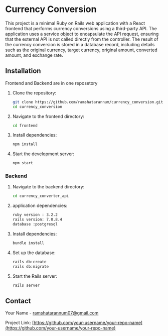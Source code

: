 # Currency Conversion


This project is a minimal Ruby on Rails web application with a React frontend that performs currency conversions using a third-party API. The application uses a service object to encapsulate the API request, ensuring that the external API is not called directly from the controller. The result of the currency conversion is stored in a database record, including details such as the original currency, target currency, original amount, converted amount, and exchange rate.

## Installation
Frontend and Backend are in one reposetory
1. Clone the repository:
    ```sh
    git clone https://github.com/ramshatarannum/currency_conversion.git
    cd currency_conversion
    ```

2. Navigate to the frontend directory:
    ```sh
    cd frontend
    ```

3. Install dependencies:
    ```sh
    npm install
    ```

4. Start the development server:
    ```sh
    npm start
    ```

### Backend

1. Navigate to the backend directory:
    ```sh
    cd currency_converter_api
    ```
2. application dependencies:
    ```sh
    ruby version : 3.2.2
    rails version: 7.0.8.4
    database :postgresql
    ```

3. Install dependencies:
    ```sh
    bundle install
    ```

5. Set up the database:
    ```sh
    rails db:create
    rails db:migrate
    ```

6. Start the Rails server:
    ```sh
    rails server
    ```


## Contact

Your Name - [ramshatarannum07@gmail.com](mailto:yramshatarannum07@gmail.com)

Project Link: [https://github.com/your-username/your-repo-name](https://github.com/your-username/your-repo-name)

